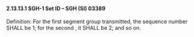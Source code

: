#### 2.13.13.1 SGH-1 Set ID – SGH (SI) 03389

Definition: For the first segment group transmitted, the sequence number SHALL be 1; for the second , it SHALL be 2; and so on.
